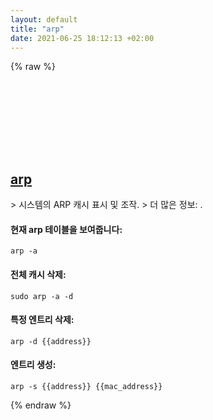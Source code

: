 ```yaml
---
layout: default
title: "arp"
date: 2021-06-25 18:12:13 +02:00
---
```

{% raw %}
<h2 id="arp">
  <a href="/ko/common/arp.html">arp</a> <a href="#arp"><svg class="icon">
    <use href="/assets/images/unicode_sprite.svg#link" />
  </svg></a>
</h2>
> 시스템의 ARP 캐시 표시 및 조작.
> 더 많은 정보: <https://manned.org/arp>.

#### 현재 arp 테이블을 보여줍니다:
```shell
arp -a
```
#### 전체 캐시 삭제:
```shell
sudo arp -a -d
```
#### 특정 엔트리 삭제:
```shell
arp -d {{address}}
```
#### 엔트리 생성:
```shell
arp -s {{address}} {{mac_address}}
```
{% endraw %}